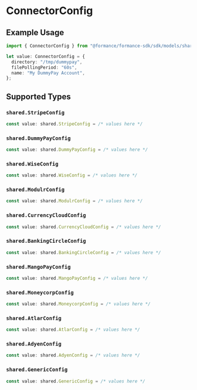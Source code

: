 # ConnectorConfig

## Example Usage

```typescript
import { ConnectorConfig } from "@formance/formance-sdk/sdk/models/shared";

let value: ConnectorConfig = {
  directory: "/tmp/dummypay",
  filePollingPeriod: "60s",
  name: "My DummyPay Account",
};
```

## Supported Types

### `shared.StripeConfig`

```typescript
const value: shared.StripeConfig = /* values here */
```

### `shared.DummyPayConfig`

```typescript
const value: shared.DummyPayConfig = /* values here */
```

### `shared.WiseConfig`

```typescript
const value: shared.WiseConfig = /* values here */
```

### `shared.ModulrConfig`

```typescript
const value: shared.ModulrConfig = /* values here */
```

### `shared.CurrencyCloudConfig`

```typescript
const value: shared.CurrencyCloudConfig = /* values here */
```

### `shared.BankingCircleConfig`

```typescript
const value: shared.BankingCircleConfig = /* values here */
```

### `shared.MangoPayConfig`

```typescript
const value: shared.MangoPayConfig = /* values here */
```

### `shared.MoneycorpConfig`

```typescript
const value: shared.MoneycorpConfig = /* values here */
```

### `shared.AtlarConfig`

```typescript
const value: shared.AtlarConfig = /* values here */
```

### `shared.AdyenConfig`

```typescript
const value: shared.AdyenConfig = /* values here */
```

### `shared.GenericConfig`

```typescript
const value: shared.GenericConfig = /* values here */
```

